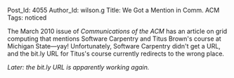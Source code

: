 Post_Id: 4055
Author_Id: wilson.g
Title: We Got a Mention in Comm. ACM
Tags: noticed

<p>The March 2010 issue of <em>Communications of the ACM</em> has an article on grid computing that mentions Software Carpentry and Titus Brown's course at Michigan State&mdash;yay!  Unfortunately, Software Carpentry didn't get a URL, and the bit.ly URL for Titus's course currently redirects to the wrong place.</p>
<p><em>Later: the bit.ly URL is apparently working again.</em></p>

